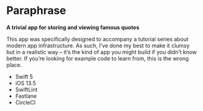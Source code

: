 # Paraphrase

**A trivial app for storing and viewing famous quotes**

This app was specifically designed to accompany a tutorial series about modern app infrastructure. As such, I’ve done my best to make it clumsy but in a realistic way – it’s the kind of app you might build if you didn’t know better. If you’re looking for example code to learn from, this is the wrong place.

- Swift 5
- iOS 13.5
- SwiftLint
- Fastlane
- CircleCI
